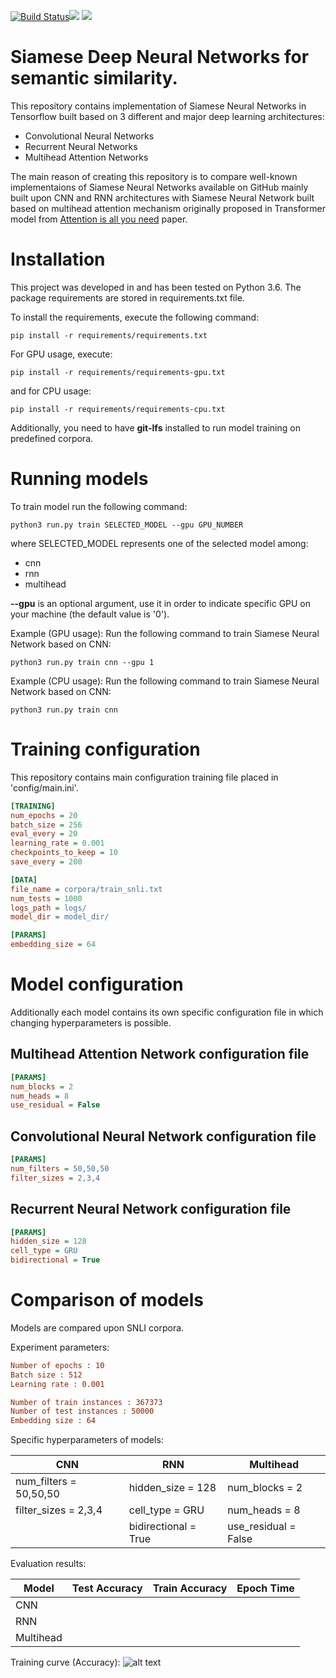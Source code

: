 [![Build Status](https://travis-ci.org/tlatkowski/multihead-siamese-nets.svg?style=plastic?branch=master)](https://travis-ci.org/tlatkowski/multihead-siamese-nets)![](https://img.shields.io/badge/Python-3.6-brightgreen.svg) ![](https://img.shields.io/badge/TensorFlow-1.3.0-yellowgreen.svg)

# Siamese Deep Neural Networks for semantic similarity.
This repository contains implementation of Siamese Neural Networks in Tensorflow built based on 3 different and major deep learning architectures:
- Convolutional Neural Networks
- Recurrent Neural Networks
- Multihead Attention Networks

The main reason of creating this repository is to compare well-known implementaions of Siamese Neural Networks available on GitHub mainly built upon CNN and RNN architectures with Siamese Neural Network built based on multihead attention mechanism originally proposed in Transformer model from [Attention is all you need](https://papers.nips.cc/paper/7181-attention-is-all-you-need.pdf) paper.

# Installation
This project was developed in and has been tested on Python 3.6. The package requirements are stored in requirements.txt file.

To install the requirements, execute the following command:

```
pip install -r requirements/requirements.txt
```
For GPU usage, execute:
```
pip install -r requirements/requirements-gpu.txt
```
and for CPU usage:
```
pip install -r requirements/requirements-cpu.txt
```

Additionally, you need to have **git-lfs** installed to run model training on predefined corpora.

# Running models
To train model run the following command:

```
python3 run.py train SELECTED_MODEL --gpu GPU_NUMBER
```

where SELECTED_MODEL represents one of the selected model among:
- cnn
- rnn
- multihead

**--gpu** is an optional argument, use it in order to indicate specific GPU on your machine (the default value is '0').

Example (GPU usage):
Run the following command to train Siamese Neural Network based on CNN:
```
python3 run.py train cnn --gpu 1
```

Example (CPU usage):
Run the following command to train Siamese Neural Network based on CNN:
```
python3 run.py train cnn
```
# Training configuration
This repository contains main configuration training file placed in 'config/main.ini'.

```ini
[TRAINING]
num_epochs = 20
batch_size = 256
eval_every = 20
learning_rate = 0.001
checkpoints_to_keep = 10
save_every = 200

[DATA]
file_name = corpora/train_snli.txt
num_tests = 1000
logs_path = logs/
model_dir = model_dir/

[PARAMS]
embedding_size = 64
```

# Model configuration
Additionally each model contains its own specific configuration file in which changing hyperparameters is possible.

## Multihead Attention Network configuration file
```ini
[PARAMS]
num_blocks = 2
num_heads = 8
use_residual = False
```
## Convolutional Neural Network configuration file
```ini
[PARAMS]
num_filters = 50,50,50
filter_sizes = 2,3,4
```
## Recurrent Neural Network configuration file
```ini
[PARAMS]
hidden_size = 128
cell_type = GRU
bidirectional = True
```
# Comparison of models
Models are compared upon SNLI corpora.

Experiment parameters:
```ini
Number of epochs : 10
Batch size : 512
Learning rate : 0.001

Number of train instances : 367373
Number of test instances : 50000
Embedding size : 64
```

Specific hyperparameters of models:

CNN | RNN | Multihead
------------ | ------------- | -------------
num_filters = 50,50,50 | hidden_size = 128 | num_blocks = 2
filter_sizes = 2,3,4 | cell_type = GRU | num_heads = 8
|  | bidirectional = True | use_residual = False

Evaluation results:

Model | Test Accuracy | Train Accuracy | Epoch Time
------------ | ------------ | ------------- | -------------
CNN |  |  |  
RNN |  |  |  
Multihead |  |  | 

Training curve (Accuracy): 
![alt text][results]

[results]: https://github.com/tlatkowski/multihead-siamese-nets/blob/master/pics/results.png "Evaluation results"

